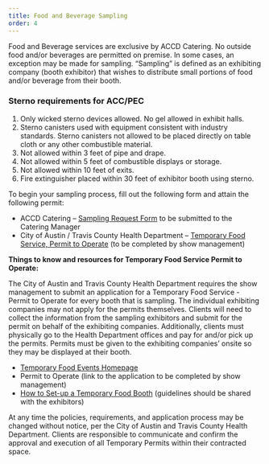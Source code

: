 ```yaml
---
title: Food and Beverage Sampling
order: 4
---
```


Food and Beverage services are exclusive by ACCD Catering. No outside food and/or beverages are permitted on premise. In some cases, an exception may be made for sampling. “Sampling” is defined as an exhibiting company (booth exhibitor) that wishes to distribute small portions of food and/or beverage from their booth.

### Sterno requirements for ACC/PEC

1. Only wicked sterno devices allowed. No gel allowed in exhibit halls.
2. Sterno canisters used with equipment consistent with industry standards. Sterno canisters
not allowed to be placed directly on table cloth or any other combustible material.
3. Not allowed within 3 feet of pipe and drape.
4. Not allowed within 5 feet of combustible displays or storage.
5. Not allowed within 10 feet of exits.
6. Fire extinguisher placed within 30 feet of exhibitor booth using sterno.

To begin your sampling process, fill out the following form and attain the following permit:

- ACCD Catering – [Sampling Request Form](https://assets.ctfassets.net/xv1q576gx3e5/3uR4Ggio2ZJKIBMbooeL1y/5527db131756a62279181e0e29893db1) to be submitted to the Catering Manager
- City of Austin / Travis County Health Department – [Temporary Food Service, Permit to Operate](http://www.austintexas.gov/sites/default/files/files/Health/Environmental/Food/Operational_Permit_Application_TFE_111918.pdf) (to be completed by show management)

**Things to know and resources for Temporary Food Service Permit to Operate:**

The City of Austin and Travis County Health Department requires the show management to submit an application for a Temporary Food Service - Permit to Operate for every booth that is sampling. The individual exhibiting companies may not apply for the permits themselves. Clients will need to collect the information from the sampling exhibitors and submit for the permit on behalf of the exhibiting companies. Additionally, clients must physically go to the Health Department offices and pay for and/or pick up the permits. Permits must be given to the exhibiting companies’ onsite so they may be displayed at their booth.

- [Temporary Food Events Homepage](http://www.austintexas.gov/department/temporary-food-events)
- Permit to Operate (link to the application to be completed by show management)
- [How to Set-up a Temporary Food Booth](http://www.austintexas.gov/sites/default/files/files/Health/Environmental/RevisedSite/Requirements_Guide.pdf) (guidelines should be shared with the exhibitors)

At any time the policies, requirements, and application process may be changed without notice, per the City of Austin and Travis County Health Department. Clients are responsible to communicate and confirm the approval and execution of all Temporary Permits within their contracted space.
